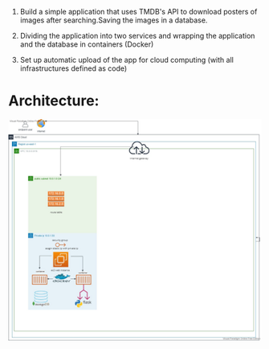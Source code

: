 1. Build a simple application that uses TMDB's API to download posters of images after searching.Saving the images in a database.

2. Dividing the application into two services and wrapping the application and the database in containers (Docker)

3. Set up automatic upload of the app for cloud computing (with all infrastructures defined as code)

# Architecture:

![This is an diagram of the app](https://github.com/shlomi888c/projectposter/blob/69496cdda9bf0ef61be1e87e2b8a905313da724e/webapp.jpg)
